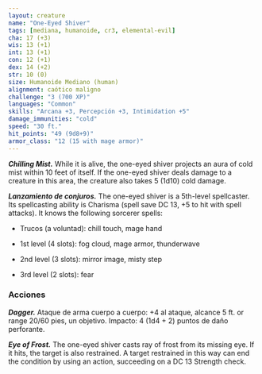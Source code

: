 ```yaml
---
layout: creature
name: "One-Eyed Shiver"
tags: [mediana, humanoide, cr3, elemental-evil]
cha: 17 (+3)
wis: 13 (+1)
int: 13 (+1)
con: 12 (+1)
dex: 14 (+2)
str: 10 (0)
size: Humanoide Mediano (human)
alignment: caótico maligno
challenge: "3 (700 XP)"
languages: "Common"
skills: "Arcana +3, Percepción +3, Intimidation +5"
damage_immunities: "cold"
speed: "30 ft."
hit_points: "49 (9d8+9)"
armor_class: "12 (15 with mage armor)"
---
```


***Chilling Mist.*** While it is alive, the one-eyed shiver projects an aura of cold mist within 10 feet of itself. If the one-eyed shiver deals damage to a creature in this area, the creature also takes 5 (1d10) cold damage.

***Lanzamiento de conjuros.*** The one-eyed shiver is a 5th-level spellcaster. Its spellcasting ability is Charisma (spell save DC 13, +5 to hit with spell attacks). It knows the following sorcerer spells:

* Trucos (a voluntad): chill touch, mage hand

* 1st level (4 slots): fog cloud, mage armor, thunderwave

* 2nd level (3 slots): mirror image, misty step

* 3rd level (2 slots): fear

### Acciones

***Dagger.*** Ataque de arma cuerpo a cuerpo: +4 al ataque, alcance 5 ft. or range 20/60 pies, un objetivo. Impacto: 4 (1d4 + 2) puntos de daño perforante.

***Eye of Frost.*** The one-eyed shiver casts ray of frost from its missing eye. If it hits, the target is also restrained. A target restrained in this way can end the condition by using an action, succeeding on a DC 13 Strength check.